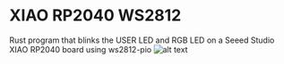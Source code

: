 # XIAO RP2040 WS2812
Rust program that blinks the USER LED and RGB LED on a Seeed Studio XIAO RP2040 board using ws2812-pio
![alt text](https://files.seeedstudio.com/wiki/XIAO-RP2040/img/xinfront.jpg)

